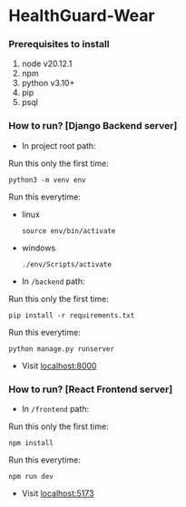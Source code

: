 # HealthGuard-Wear

### Prerequisites to install
1. node v20.12.1
2. npm
3. python v3.10+
4. pip
5. psql

### How to run? [Django Backend server]
- In project root path:

Run this only the first time:
```
python3 -m venv env
```
Run this everytime:
  - linux
    ```
    source env/bin/activate
    ```
  - windows
    ```
    ./env/Scripts/activate
    ```

- In `/backend` path:

Run this only the first time:
```
pip install -r requirements.txt
```
Run this everytime:
```
python manage.py runserver
```
  
- Visit [localhost:8000](http://localhost:8000/)

### How to run? [React Frontend server]
- In `/frontend` path:

Run this only the first time:
```
npm install
```
Run this everytime:
```
npm run dev
```

- Visit [localhost:5173](http://localhost:5173/)
